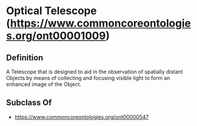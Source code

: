 # Optical Telescope (https://www.commoncoreontologies.org/ont00001009)

## Definition
A Telescope that is designed to aid in the observation of spatially distant Objects by means of collecting and focusing visible light to form an enhanced image of the Object.

## Subclass Of
- https://www.commoncoreontologies.org/ont00000547

